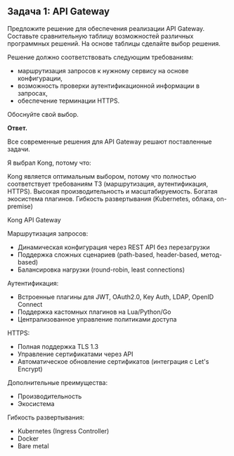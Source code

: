 ## Задача 1: API Gateway 

Предложите решение для обеспечения реализации API Gateway. Составьте сравнительную таблицу возможностей различных программных решений. На основе таблицы сделайте выбор решения.

Решение должно соответствовать следующим требованиям:
- маршрутизация запросов к нужному сервису на основе конфигурации,
- возможность проверки аутентификационной информации в запросах,
- обеспечение терминации HTTPS.

Обоснуйте свой выбор.

**Ответ.**

Все современные решения для API Gateway решают поставленные задачи. 

Я выбрал Kong, потому что:

Kong является оптимальным выбором, потому что полностью соответствует требованиям ТЗ (маршрутизация, аутентификация, HTTPS). Высокая производительность и масштабируемость. Богатая экосистема плагинов. Гибкость развертывания (Kubernetes, облака, on-premise)

Kong API Gateway

Маршрутизация запросов:

- Динамическая конфигурация через REST API без перезагрузки
- Поддержка сложных сценариев (path-based, header-based, метод-based)
- Балансировка нагрузки (round-robin, least connections)

Аутентификация:

- Встроенные плагины для JWT, OAuth2.0, Key Auth, LDAP, OpenID Connect
- Поддержка кастомных плагинов на Lua/Python/Go
- Централизованное управление политиками доступа

HTTPS:

- Полная поддержка TLS 1.3
- Управление сертификатами через API
- Автоматическое обновление сертификатов (интеграция с Let's Encrypt)

Дополнительные преимущества:

- Производительность
- Экосистема

Гибкость развертывания:

- Kubernetes (Ingress Controller)
- Docker
- Bare metal


